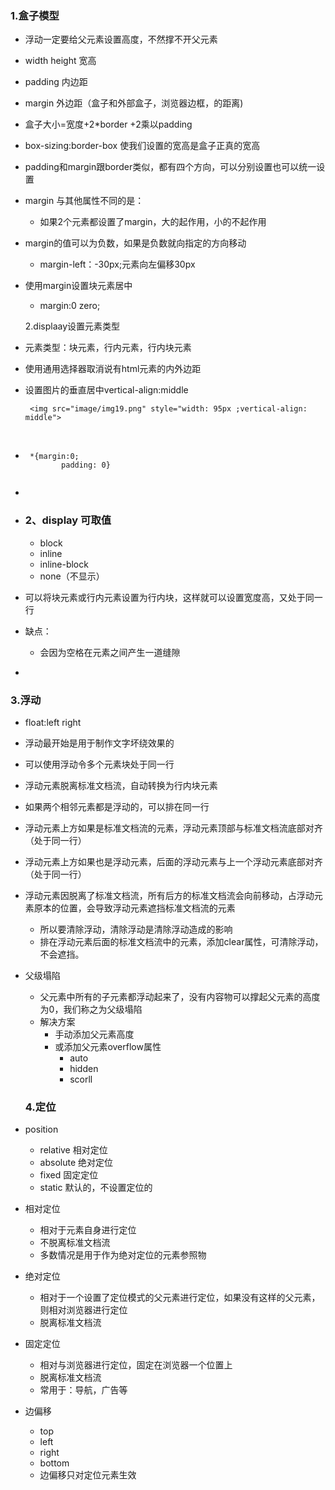 ### 1.盒子模型

+ 浮动一定要给父元素设置高度，不然撑不开父元素

+ width height 宽高

+ padding 内边距

+ margin 外边距（盒子和外部盒子，浏览器边框，的距离)

+ 盒子大小=宽度+2*border +2乘以padding

+ box-sizing:border-box 使我们设置的宽高是盒子正真的宽高

+ padding和margin跟border类似，都有四个方向，可以分别设置也可以统一设置

+ margin 与其他属性不同的是：

  + 如果2个元素都设置了margin，大的起作用，小的不起作用

+ margin的值可以为负数，如果是负数就向指定的方向移动

  + margin-left：-30px;元素向左偏移30px

+ 使用margin设置块元素居中

  + margin:0 zero;

  2.displaay设置元素类型

+ 元素类型：块元素，行内元素，行内块元素

+ 使用通用选择器取消说有html元素的内外边距

+ 设置图片的垂直居中vertical-align:middle

   ```
    <img src="image/img19.png" style="width: 95px ;vertical-align: middle">
   ```

   ​

+ ```
   *{margin:0;
          padding: 0}
   ```
  ```

+ 

+ ### 2、display 可取值

  + block
  + inline
  + inline-block
  + none（不显示）

+ 可以将块元素或行内元素设置为行内块，这样就可以设置宽度高，又处于同一行

+ 缺点：

  + 会因为空格在元素之间产生一道缝隙

+ 
  ```

### 3.浮动

+ float:left right


+ 浮动最开始是用于制作文字坏绕效果的

+ 可以使用浮动令多个元素块处于同一行

+ 浮动元素脱离标准文档流，自动转换为行内块元素

+ 如果两个相邻元素都是浮动的，可以排在同一行

+ 浮动元素上方如果是标准文档流的元素，浮动元素顶部与标准文档流底部对齐（处于同一行）

+ 浮动元素上方如果也是浮动元素，后面的浮动元素与上一个浮动元素底部对齐（处于同一行）

+ 浮动元素因脱离了标准文档流，所有后方的标准文档流会向前移动，占浮动元素原本的位置，会导致浮动元素遮挡标准文档流的元素

  + 所以要清除浮动，清除浮动是清除浮动造成的影响
  + 排在浮动元素后面的标准文档流中的元素，添加clear属性，可清除浮动，不会遮挡。

+ 父级塌陷

  + 父元素中所有的子元素都浮动起来了，没有内容物可以撑起父元素的高度为0，我们称之为父级塌陷
  + 解决方案
    + 手动添加父元素高度
    + 或添加父元素overflow属性
      + auto
      + hidden
      + scorll

  ### 4.定位

+ position

  + relative 相对定位
  + absolute 绝对定位
  + fixed 固定定位
  + static 默认的，不设置定位的

+ 相对定位

  + 相对于元素自身进行定位
  + 不脱离标准文档流
  + 多数情况是用于作为绝对定位的元素参照物

+ 绝对定位

  + 相对于一个设置了定位模式的父元素进行定位，如果没有这样的父元素，则相对浏览器进行定位
  + 脱离标准文档流

+ 固定定位

  + 相对与浏览器进行定位，固定在浏览器一个位置上
  + 脱离标准文档流
  + 常用于：导航，广告等

+ 边偏移

  + top
  + left
  + right
  + bottom
  + 边偏移只对定位元素生效